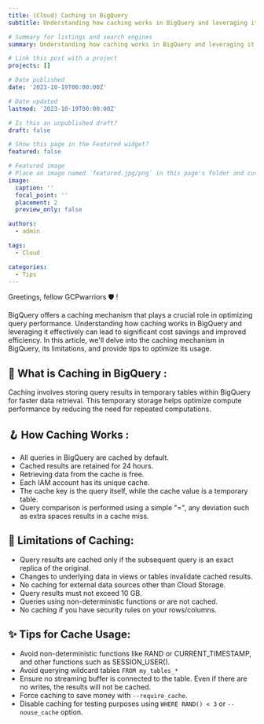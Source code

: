 ```yaml
---
title: (Cloud) Caching in BigQuery
subtitle: Understanding how caching works in BigQuery and leveraging it effectively can lead to significant cost savings and improved efficiency.

# Summary for listings and search engines
summary: Understanding how caching works in BigQuery and leveraging it effectively can lead to significant cost savings and improved efficiency.

# Link this post with a project
projects: []

# Date published
date: '2023-10-19T00:00:00Z'

# Date updated
lastmod: '2023-10-19T00:00:00Z'

# Is this an unpublished draft?
draft: false

# Show this page in the Featured widget?
featured: false

# Featured image
# Place an image named `featured.jpg/png` in this page's folder and customize its options here.
image:
  caption: ''
  focal_point: ''
  placement: 2
  preview_only: false

authors:
  - admin

tags:
  - Cloud

categories:
  - Tips
---
```


Greetings, fellow GCPwarriors 🛡️ ! 

BigQuery offers a caching mechanism that plays a crucial role in optimizing query performance. Understanding how caching works in BigQuery and leveraging it effectively can lead to significant cost savings and improved efficiency. In this article, we'll delve into the caching mechanism in BigQuery, its limitations, and provide tips to optimize its usage.


## 🔦 What is Caching in BigQuery :

Caching involves storing query results in temporary tables within BigQuery for faster data retrieval. This temporary storage helps optimize compute performance by reducing the need for repeated computations.


## 🪝 How Caching Works :

- All queries in BigQuery are cached by default.
- Cached results are retained for 24 hours.
- Retrieving data from the cache is free.
- Each IAM account has its unique cache.
- The cache key is the query itself, while the cache value is a temporary table.
- Query comparison is performed using a simple "=", any deviation such as extra spaces results in a cache miss.


## 🚫 Limitations of Caching:

- Query results are cached only if the subsequent query is an exact replica of the original.
- Changes to underlying data in views or tables invalidate cached results.
- No caching for external data sources other than Cloud Storage.
- Query results must not exceed 10 GB.
- Queries using non-deterministic functions or are not cached.
- No caching if you have security rules on your rows/columns.


## ✨ Tips for Cache Usage:

- Avoid non-deterministic functions like RAND or CURRENT_TIMESTAMP, and other functions such as SESSION_USER().
- Avoid querying wildcard tables `FROM my_tables_*`
- Ensure no streaming buffer is connected to the table. Even if there are no writes, the results will not be cached.
- Force caching to save money with `--require_cache`.
- Disable caching for testing purposes using `WHERE RAND() < 3` or `--nouse_cache` option.


